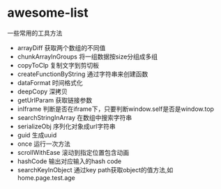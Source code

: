 # awesome-list
一些常用的工具方法

- arrayDiff 获取两个数组的不同值
- chunkArrayInGroups 将一组数据按size分组成多组
- copyToClp 复制文字到剪切板
- createFunctionByString 通过字符串来创建函数
- dataFormat 时间格式化
- deepCopy 深拷贝
- getUrlParam 获取链接参数
- inIframe 判断是否在iframe下，只要判断window.self是否是window.top
- searchStringInArray 在数组中搜索字符串
- serializeObj 序列化对象成url字符串
- guid 生成uuid
- once 运行一次方法
- scrollWithEase 滚动到指定位置包含动画
- hashCode 输出对应输入的hash code
- searchKeyInObject 通过key path获取object的值方法,如 home.page.test.age